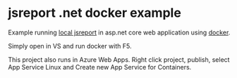 
# jsreport .net docker example

Example running [local jsreport](https://jsreport.net/learn/dotnet-local) in asp.net core web application using [docker](https://www.docker.com/). 

Simply open in VS and run docker with F5.

This project also runs in Azure Web Apps.
Right click project, publish, select App Service Linux and Create new App Service for Containers.
